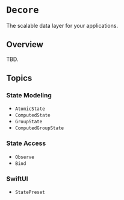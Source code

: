 # ``Decore``

The scalable data layer for your applications.

## Overview

 TBD.

## Topics

### State Modeling

- ``AtomicState``
- ``ComputedState``
- ``GroupState``
- ``ComputedGroupState``

### State Access

- ``Observe``
- ``Bind``

### SwiftUI 
- ``StatePreset``

<!--### Telemetry-->
<!---->
<!--- ``Telemetry``-->
<!--- ``Context``-->
<!---->
<!--- ``PublicData``-->
<!--- ``PublicTelemetryChannel``-->
<!---->
<!--- ``SensitiveData``-->
<!--- ``SecureTelemetryChannel``-->



